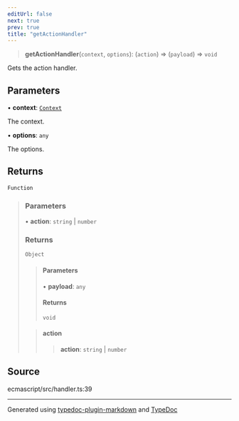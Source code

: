 ```yaml
---
editUrl: false
next: true
prev: true
title: "getActionHandler"
---
```


> **getActionHandler**(`context`, `options`): (`action`) => (`payload`) => `void`

Gets the action handler.

## Parameters

• **context**: [`Context`](/api/classes/context/)

The context.

• **options**: `any`

The options.

## Returns

`Function`

> ### Parameters
>
> • **action**: `string` \| `number`
>
> ### Returns
>
> `Object`
>
> > #### Parameters
> >
> > • **payload**: `any`
> >
> > #### Returns
> >
> > `void`
> >
>
> > #### action
> >
> > > **action**: `string` \| `number`
> >
>

## Source

ecmascript/src/handler.ts:39

***

Generated using [typedoc-plugin-markdown](https://www.npmjs.com/package/typedoc-plugin-markdown) and [TypeDoc](https://typedoc.org/)
